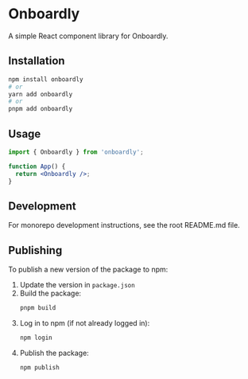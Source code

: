 # Onboardly

A simple React component library for Onboardly.

## Installation

```bash
npm install onboardly
# or
yarn add onboardly
# or
pnpm add onboardly
```

## Usage

```jsx
import { Onboardly } from 'onboardly';

function App() {
  return <Onboardly />;
}
```

## Development

For monorepo development instructions, see the root README.md file. 

## Publishing

To publish a new version of the package to npm:

1. Update the version in `package.json`
2. Build the package:
   ```bash
   pnpm build
   ```
3. Log in to npm (if not already logged in):
   ```bash
   npm login
   ```
4. Publish the package:
   ```bash
   npm publish
   ``` 